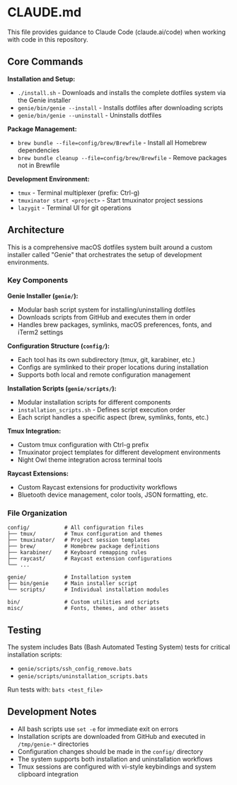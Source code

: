 # CLAUDE.md

This file provides guidance to Claude Code (claude.ai/code) when working with code in this repository.

## Core Commands

**Installation and Setup:**
- `./install.sh` - Downloads and installs the complete dotfiles system via the Genie installer
- `genie/bin/genie --install` - Installs dotfiles after downloading scripts
- `genie/bin/genie --uninstall` - Uninstalls dotfiles

**Package Management:**
- `brew bundle --file=config/brew/Brewfile` - Install all Homebrew dependencies
- `brew bundle cleanup --file=config/brew/Brewfile` - Remove packages not in Brewfile

**Development Environment:**
- `tmux` - Terminal multiplexer (prefix: Ctrl-g)
- `tmuxinator start <project>` - Start tmuxinator project sessions
- `lazygit` - Terminal UI for git operations

## Architecture

This is a comprehensive macOS dotfiles system built around a custom installer called "Genie" that orchestrates the setup of development environments.

### Key Components

**Genie Installer (`genie/`):**
- Modular bash script system for installing/uninstalling dotfiles
- Downloads scripts from GitHub and executes them in order
- Handles brew packages, symlinks, macOS preferences, fonts, and iTerm2 settings

**Configuration Structure (`config/`):**
- Each tool has its own subdirectory (tmux, git, karabiner, etc.)
- Configs are symlinked to their proper locations during installation
- Supports both local and remote configuration management

**Installation Scripts (`genie/scripts/`):**
- Modular installation scripts for different components
- `installation_scripts.sh` - Defines script execution order
- Each script handles a specific aspect (brew, symlinks, fonts, etc.)

**Tmux Integration:**
- Custom tmux configuration with Ctrl-g prefix
- Tmuxinator project templates for different development environments
- Night Owl theme integration across terminal tools

**Raycast Extensions:**
- Custom Raycast extensions for productivity workflows
- Bluetooth device management, color tools, JSON formatting, etc.

### File Organization

```
config/           # All configuration files
├── tmux/         # Tmux configuration and themes
├── tmuxinator/   # Project session templates
├── brew/         # Homebrew package definitions
├── karabiner/    # Keyboard remapping rules
├── raycast/      # Raycast extension configurations
└── ...

genie/            # Installation system
├── bin/genie     # Main installer script
└── scripts/      # Individual installation modules

bin/              # Custom utilities and scripts
misc/             # Fonts, themes, and other assets
```

## Testing

The system includes Bats (Bash Automated Testing System) tests for critical installation scripts:
- `genie/scripts/ssh_config_remove.bats`
- `genie/scripts/uninstallation_scripts.bats`

Run tests with: `bats <test_file>`

## Development Notes

- All bash scripts use `set -e` for immediate exit on errors
- Installation scripts are downloaded from GitHub and executed in `/tmp/genie-*` directories
- Configuration changes should be made in the `config/` directory
- The system supports both installation and uninstallation workflows
- Tmux sessions are configured with vi-style keybindings and system clipboard integration